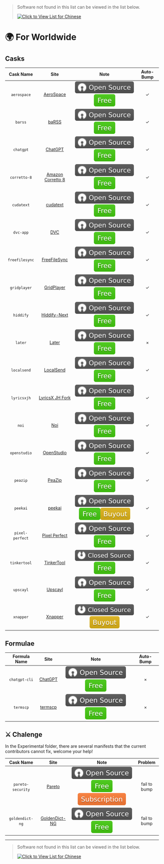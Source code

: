 > Software not found in this list can be viewed in the list below.
>
> [![Click to View List for Chinese](https://img.shields.io/badge/List_for_Chinese-red?logo=homebrew&label=Click%20to%20view)](https://github.com/Brewforge/homebrew-chinese/blob/main/%E5%88%97%E8%A1%A8.md)

# 🌍 For Worldwide

## Casks

|    Cask Name    |                                Site                                |                          Note                          | Auto-Bump |
| :-------------: | :----------------------------------------------------------------: | :----------------------------------------------------: | :-------: |
|   `aerospace`   |       [AeroSpace](https://github.com/nikitabobko/AeroSpace)        |          ![a](assets/a.svg)![1](assets/1.svg)          |     ✓     |
|     `barss`     |             [baRSS](https://relikd.de/projects/barss)              |          ![a](assets/a.svg)![1](assets/1.svg)          |     ✓     |
|    `chatgpt`    |            [ChatGPT](https://github.com/lencx/ChatGPT)             |          ![a](assets/a.svg)![1](assets/1.svg)          |     ✓     |
|  `corretto-8`   |    [Amazon Corretto 8](https://github.com/corretto/corretto-8)     |          ![a](assets/a.svg)![1](assets/1.svg)          |     ✓     |
|   `cudatext`    |               [cudatext](https://cudatext.github.io)               |          ![a](assets/a.svg)![1](assets/1.svg)          |     ✓     |
|    `dvc-app`    |                       [DVC](https://dvc.org)                       |          ![a](assets/a.svg)![1](assets/1.svg)          |     ✓     |
| `freefilesync`  |              [FreeFileSync](https://freefilesync.org)              |          ![a](assets/a.svg)![1](assets/1.svg)          |     ✓     |
|  `gridplayer`   |        [GridPlayer](https://github.com/vzhd1701/gridplayer)        |          ![a](assets/a.svg)![1](assets/1.svg)          |     ✓     |
|    `hiddify`    |                [Hiddify-Next](https://hiddify.com/)                |          ![a](assets/a.svg)![1](assets/1.svg)          |     ✓     |
|     `later`     |                   [Later](https://getlater.app)                    |          ![a](assets/a.svg)![1](assets/1.svg)          |     ×     |
|   `localsend`   |                 [LocalSend](https://localsend.org)                 |          ![a](assets/a.svg)![1](assets/1.svg)          |     ✓     |
|   `lyricsxjh`   | [LyricsX JH Fork](https://github.com/JH-Application-Forks/LyricsX) |          ![a](assets/a.svg)![1](assets/1.svg)          |     ✓     |
|      `noi`      |                [Noi](https://github.com/lencx/Noi)                 |          ![a](assets/a.svg)![1](assets/1.svg)          |     ✓     |
|  `openstudio`   |          [OpenStudio](https://github.com/NREL/OpenStudio)          |          ![a](assets/a.svg)![1](assets/1.svg)          |     ✓     |
|    `peazip`     |             [PeaZip](https://github.com/peazip/PeaZip)             |          ![a](assets/a.svg)![1](assets/1.svg)          |     ✓     |
|    `peekai`     |        [peekai](https://prateekkeshari.gumroad.com/l/peek)         | ![a](assets/a.svg)![1](assets/1.svg)![2](assets/2.svg) |     ✓     |
| `pixel-perfect` | [Pixel Perfect](https://github.com/cormiertyshawn895/PixelPerfect) |          ![a](assets/a.svg)![1](assets/1.svg)          |     ✓     |
|  `tinkertool`   |     [TinkerTool](https://www.bresink.com/osx/TinkerTool.html)      |          ![b](assets/b.svg)![1](assets/1.svg)          |     ✓     |
|    `upscayl`    |                   [Upscayl](https://upscayl.org)                   |          ![a](assets/a.svg)![1](assets/1.svg)          |     ✓     |
|    `xnapper`    |                   [Xnapper](https://xnapper.com)                   |          ![b](assets/b.svg)![2](assets/2.svg)          |     ✓     |

## Formulae

| Formula Name  |                    Site                     |                 Note                 | Auto-Bump |
| :-----------: | :-----------------------------------------: | :----------------------------------: | :-------: |
| `chatgpt-cli` | [ChatGPT](https://github.com/j178/chatgpt)  | ![a](assets/a.svg)![1](assets/1.svg) |     ×     |
|   `termscp`   | [termscp](https://github.com/veeso/termscp) | ![a](assets/a.svg)![1](assets/1.svg) |     ×     |

## ⚔️ Chalenge

In the Experimental folder, there are several manifests that the current contributors cannot fix, welcome your help!

|     Cask Name     |                             Site                             |                          Note                          |   Problem    |
| :---------------: | :----------------------------------------------------------: | :----------------------------------------------------: | :----------: |
| `pareto-security` |             [Pareto](https://paretosecurity.com)             | ![a](assets/a.svg)![1](assets/1.svg)![3](assets/3.svg) | fail to bump |
|  `goldendict-ng`  | [GoldenDict-NG](https://github.com/xiaoyifang/goldendict-ng) |          ![a](assets/a.svg)![1](assets/1.svg)          | fail to bump |

---

> Software not found in this list can be viewed in the list below.
>
> [![Click to View List for Chinese](https://img.shields.io/badge/List_for_Chinese-red?logo=homebrew&label=Click%20to%20view)](https://github.com/Brewforge/homebrew-chinese/blob/main/%E5%88%97%E8%A1%A8.md)
